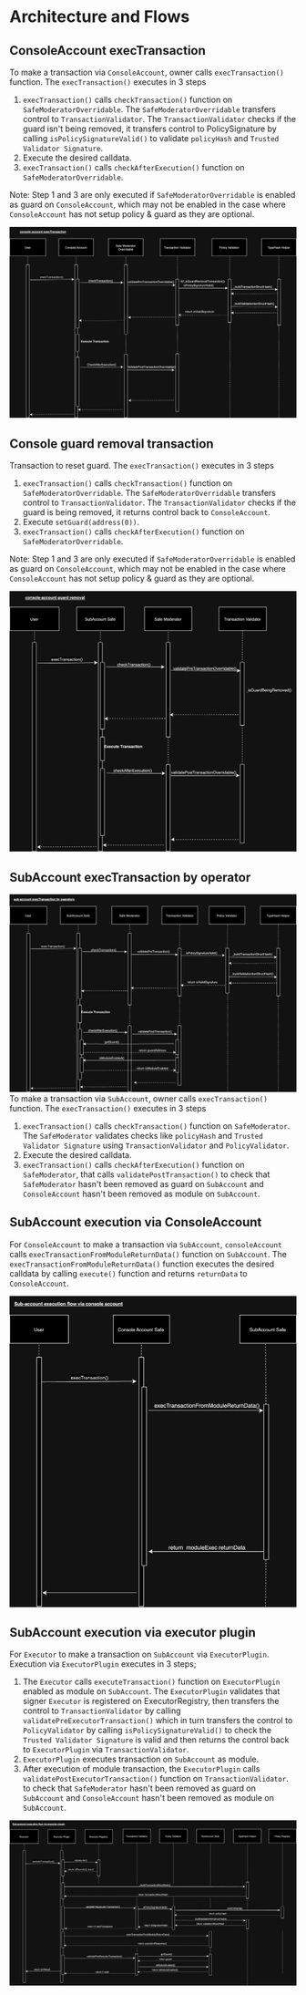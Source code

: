 # Architecture and Flows

## ConsoleAccount execTransaction

To make a transaction via `ConsoleAccount`, owner calls `execTransaction()` function. The `execTransaction()` executes in 3 steps

1. `execTransaction()` calls `checkTransaction()` function on `SafeModeratorOverridable`. The `SafeModeratorOverridable` transfers control to `TransactionValidator`. The `TransactionValidator` checks if the guard isn't being removed, it transfers control to PolicySignature by calling `isPolicySignatureValid()` to validate `policyHash` and `Trusted Validator Signature`.
2. Execute the desired calldata.
3. `execTransaction()` calls `checkAfterExecution()` function on `SafeModeratorOverridable`.

Note: Step 1 and 3 are only executed if `SafeModeratorOverridable` is enabled as guard on `ConsoleAccount`, which may not be enabled in the case where `ConsoleAccount` has not setup policy & guard as they are optional.

![image](./images/console%20account%20execTransaction.png)

## Console guard removal transaction

Transaction to reset guard. The `execTransaction()` executes in 3 steps

1. `execTransaction()` calls `checkTransaction()` function on `SafeModeratorOverridable`. The `SafeModeratorOverridable` transfers control to `TransactionValidator`. The `TransactionValidator` checks if the guard is being removed, it returns control back to `ConsoleAccount`.
2. Execute `setGuard(address(0))`.
3. `execTransaction()` calls `checkAfterExecution()` function on `SafeModeratorOverridable`.

Note: Step 1 and 3 are only executed if `SafeModeratorOverridable` is enabled as guard on `ConsoleAccount`, which may not be enabled in the case where `ConsoleAccount` has not setup policy & guard as they are optional.

![image](./images/console-guard-removal.png)

## SubAccount execTransaction by operator

![image](./images/sub-account%20execTransaction%20by%20operators.png)
To make a transaction via `SubAccount`, owner calls `execTransaction()` function. The `execTransaction()` executes in 3 steps

1. `execTransaction()` calls `checkTransaction()` function on `SafeModerator`. The `SafeModerator` validates checks like `policyHash` and `Trusted Validator Signature` using `TransactionValidator` and `PolicyValidator`.
2. Execute the desired calldata.
3. `execTransaction()` calls `checkAfterExecution()` function on `SafeModerator`, that calls `validatePostTransaction()` to check that `SafeModerator` hasn't been removed as guard on `SubAccount` and `ConsoleAccount` hasn't been removed as module on `SubAccount`.

## SubAccount execution via ConsoleAccount

For `ConsoleAccount` to make a transaction via `SubAccount`, `consoleAccount` calls `execTransactionFromModuleReturnData()` function on `SubAccount`. The `execTransactionFromModuleReturnData()` function executes the desired calldata by calling `execute()` function and returns `returnData` to `ConsoleAccount`.

![image](./images/Sub-account%20execution%20flow%20via%20console%20account.png)

## SubAccount execution via executor plugin

For `Executor` to make a transaction on `SubAccount` via `ExecutorPlugin`. Execution via `ExecutorPlugin` executes in 3 steps;

1. The `Executor` calls `executeTransaction()` function on `ExecutorPlugin` enabled as module on `SubAccount`. The `ExecutorPlugin` validates that signer `Executor` is registered on ExecutorRegistry, then transfers the control to `TransactionValidator` by calling `validatePreExecutorTransaction()` which in turn transfers the control to `PolicyValidator` by calling `isPolicySignatureValid()` to check the `Trusted Validator Signature` is valid and then returns the control back to `ExecutorPlugin` via `TransactionValidator`.
2. `ExecutorPlugin` executes transaction on `SubAccount` as module.
3. After execution of module transaction, the `ExecutorPlugin` calls `validatePostExecutorTransaction()` function on `TransactionValidator`. to check that `SafeModerator` hasn't been removed as guard on `SubAccount` and `ConsoleAccount` hasn't been removed as module on `SubAccount`.

![image](./images/Sub-account%20execution%20flow%20via%20executor%20plugin.png)
